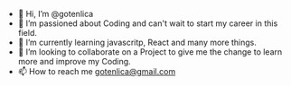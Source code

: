 - 👋 Hi, I’m @gotenlica
- 👀 I’m passioned about Coding and can't wait to start my career in this field.
- 🌱 I’m currently learning javascritp, React and many more things.
- 💞️ I’m looking to collaborate on a Project to give me the change to learn more and improve my Coding.
- 📫 How to reach me gotenlica@gmail.com

<!---
gotenlica/gotenlica is a ✨ special ✨ repository because its `README.md` (this file) appears on your GitHub profile.
You can click the Preview link to take a look at your changes.
--->
